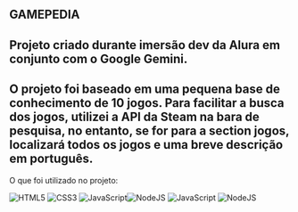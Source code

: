 ## GAMEPEDIA

Projeto criado durante imersão dev da Alura em conjunto com o Google Gemini.
-
O projeto foi baseado em uma pequena base de conhecimento de 10 jogos. Para facilitar a busca dos jogos, utilizei a API da Steam na bara de pesquisa, no entanto, se for para a section jogos, localizará todos os jogos e uma breve descrição em português.
-
O que foi utilizado no projeto:

![HTML5](https://img.shields.io/badge/HTML5-E34F26?style=for-the-badge&logo=html5&logoColor=white)
![CSS3](https://img.shields.io/badge/CSS3-1572B6?style=for-the-badge&logo=css3&logoColor=white)
![JavaScript](https://img.shields.io/badge/JavaScript-F7DF1E?style=for-the-badge&logo=javascript&logoColor=black)![NodeJS](https://img.shields.io/badge/node.js-6DA55F?style=for-the-badge&logo=node.js&logoColor=white)
![JavaScript](https://img.shields.io/badge/JavaScript-F7DF1E?style=for-the-badge&logo=javascript&logoColor=black)
![NodeJS](https://img.shields.io/badge/node.js-6DA55F?style=for-the-badge&logo=node.js&logoColor=white)
